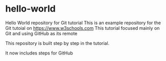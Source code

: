 # hello-world
Hello World repository for Git tutorial
This is an example repository for the Git tutoial on https://www.w3schools.com
This tutorial focused mainly on Git and using GitHub as its remote

This repository is built step by step in the tutorial.


It now includes steps for GitHub
